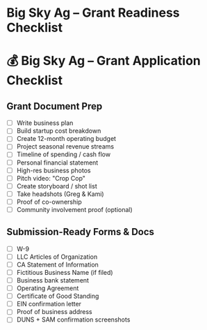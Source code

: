 # Big Sky Ag – Grant Readiness Checklist

# 💰 Big Sky Ag – Grant Application Checklist

## Grant Document Prep

- [ ]  Write business plan
- [ ]  Build startup cost breakdown
- [ ]  Create 12-month operating budget
- [ ]  Project seasonal revenue streams
- [ ]  Timeline of spending / cash flow
- [ ]  Personal financial statement
- [ ]  High-res business photos
- [ ]  Pitch video: "Crop Cop"
- [ ]  Create storyboard / shot list
- [ ]  Take headshots (Greg & Kami)
- [ ]  Proof of co-ownership
- [ ]  Community involvement proof (optional)

## Submission-Ready Forms & Docs

- [ ]  W-9
- [ ]  LLC Articles of Organization
- [ ]  CA Statement of Information
- [ ]  Fictitious Business Name (if filed)
- [ ]  Business bank statement
- [ ]  Operating Agreement
- [ ]  Certificate of Good Standing
- [ ]  EIN confirmation letter
- [ ]  Proof of business address
- [ ]  DUNS + SAM confirmation screenshots